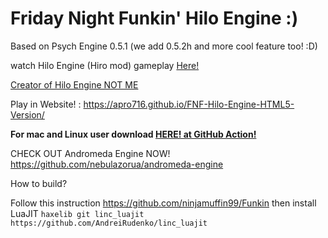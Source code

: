 # Friday Night Funkin' Hilo Engine :)
Based on Psych Engine 0.5.1 (we add 0.5.2h and more cool feature too! :D)

watch Hilo Engine (Hiro mod) gameplay [Here!](https://youtu.be/PcgidMjtGtg)

[Creator of Hilo Engine NOT ME](https://www.youtube.com/channel/UC73PBwTkGsDXwMVSLf77Sww)

Play in Website! : https://apro716.github.io/FNF-Hilo-Engine-HTML5-Version/

**For mac and Linux user download [HERE! at GitHub Action!](https://github.com/APRO716/FNF-vs-Hiro-mod-demo-Hilo-Engine/actions/workflows/main.yml)**

CHECK OUT Andromeda Engine NOW! https://github.com/nebulazorua/andromeda-engine

How to build?

Follow this instruction https://github.com/ninjamuffin99/Funkin
then install LuaJIT 
`haxelib git linc_luajit https://github.com/AndreiRudenko/linc_luajit`
